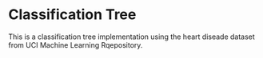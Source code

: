 # Classification Tree

This is a classification tree implementation using the heart diseade dataset from UCI Machine Learning Rqepository.
